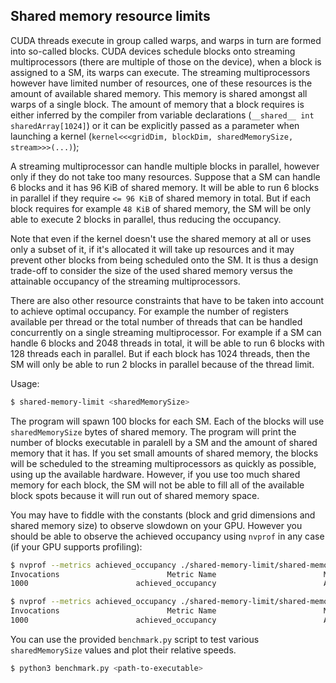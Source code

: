 ## Shared memory resource limits
CUDA threads execute in group called warps, and warps in turn are formed into so-called blocks.
CUDA devices schedule blocks onto streaming multiprocessors (there are multiple of those on the device), when
a block is assigned to a SM, its warps can execute. The streaming multiprocessors however have limited
number of resources, one of these resources is the amount of available shared memory. This memory is shared
amongst all warps of a single block. The amount of memory that a block requires is either inferred by the compiler
from variable declarations (`__shared__ int sharedArray[1024]`) or it can be explicitly passed as a parameter when
launching a kernel (`kernel<<<gridDim, blockDim, sharedMemorySize, stream>>>(...)`);

A streaming multiprocessor can handle multiple blocks in parallel, however only if they do not take too many resources.
Suppose that a SM can handle 6 blocks and it has 96 KiB of shared memory. It will be able to run
6 blocks in parallel if they require `<= 96 KiB` of shared memory in total. But if each block requires for example
`48 KiB` of shared memory, the SM will be only able to execute 2 blocks in parallel, thus reducing the occupancy.

Note that even if the kernel doesn't use the shared memory at all or uses only a subset of it, if it's allocated it will
take up resources and it may prevent other blocks from being scheduled onto the SM. It is thus a design trade-off to
consider the size of the used shared memory versus the attainable occupancy of the streaming multiprocessors.

There are also other resource constraints that have to be taken into account to achieve optimal occupancy.
For example the number of registers available per thread or the total number of threads that can be handled concurrently
on a single streaming multiprocessor. For example if a SM can handle 6 blocks and 2048 threads in total, it will be able
to run 6 blocks with 128 threads each in parallel. But if each block has 1024 threads, then the SM will only be able
to run 2 blocks in parallel because of the thread limit.

Usage:
```bash
$ shared-memory-limit <sharedMemorySize>
```

The program will spawn 100 blocks for each SM. Each of the blocks will use `sharedMemorySize` bytes
of shared memory. The program will print the number of blocks executable in paralell by a SM and the amount of shared
memory that it has. If you set small amounts of shared memory, the blocks will be scheduled to the streaming multiprocessors
as quickly as possible, using up the available hardware. However, if you use too much shared memory for each block,
the SM will not be able to fill all of the available block spots because it will run out of shared memory space.

You may have to fiddle with the constants (block and grid dimensions and shared memory size) to observe slowdown on your
GPU. However you should be able to observe the achieved occupancy using `nvprof` in any case (if your GPU supports profiling):
```bash
$ nvprof --metrics achieved_occupancy ./shared-memory-limit/shared-memory-limit 1
Invocations                        Metric Name                        Metric Description         Min         Max         Avg
1000                        achieved_occupancy                        Achieved Occupancy    0.940840    0.951901    0.946277

$ nvprof --metrics achieved_occupancy ./shared-memory-limit/shared-memory-limit 32768
Invocations                        Metric Name                        Metric Description         Min         Max         Avg
1000                        achieved_occupancy                        Achieved Occupancy    0.360961    0.362433    0.361710
```

You can use the provided `benchmark.py` script to test various `sharedMemorySize` values
and plot their relative speeds.

```bash
$ python3 benchmark.py <path-to-executable>
```
